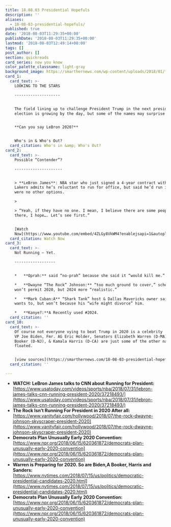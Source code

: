 ```yaml
---
title: 18.08.03 Presidential Hopefuls
description: ''
aliases:
  - 18-08-03-presidential-hopefuls/
published: true
date: '2018-08-03T11:29:35+00:00'
publishDate: '2018-08-03T11:29:35+00:00'
lastmod: '2018-08-03T12:49:14+00:00'
tags: []
post_author: []
section: quickreads
card_series: now you know
color_palette_classname: light-gray
background_image: https://smarthernews.com/wp-content/uploads/2018/01/flags-scaled.jpg
card_1:
  card_text: >-
    LOOKING TO THE STARS

    --------------------


    The field lining up to challenge President Trump in the next presidential
    election is growing by the day, but some of the names may surprise you…


    **Can you say LeBron 2020?**


    Who's in & Who's Out?
  card_citation: Who's in &amp; Who's Out?
card_2:
  card_text: >-
    Possible “Contender”?

    ---------------------


    > **LeBron James**: NBA star who just signed a 4-year contract with the LA
    Lakers admits he’s reluctant to run for office, but said he’d run if there
    were no other options.

    > 

    > “Yeah, if they have no one. I mean, I believe there are some people out
    there, I hope…. Let’s see first.”


    [Watch
    Now](https://www.youtube.com/embed/4ZLGy8VkWM4?enablejsapi=1&autoplay=1&rel=0)
  card_citation: Watch Now
card_3:
  card_text: >-
    Not Running – Yet.

    ------------------


    *   **Oprah:** said “no-prah” because she said it “would kill me.”

    *   **Dwayne “The Rock” Johnson:** “too much ground to cover,” schedule
    won’t permit 2020, but 2024 more “realistic.”

    *   **Mark Cuban:A** “Shark Tank” host & Dallas Mavericks owner said he
    wants to, but won’t because his “wife might divorce” him.

    *   **Kanye?:**A Recently used #2024.
  card_citation: ''
card_10:
  card_text: >-
    Of course not everyone vying to beat Trump in 2020 is a celebrity ... Fmr.
    VP Joe Biden, Fmr. AG Eric Holder, Senators Elizabeth Warren (D-MA), Cory
    Booker (D-NJ), & Kamala Harris (D-CA) are just some of the other names being
    floated.


    [view sources](https://smarthernews.com/18-08-03-presidential-hopefuls/)
  card_citation: ''

---
```

*   **WATCH: LeBron James talks to CNN about Running for President:**  
    [https://www.usatoday.com/videos/sports/nba/2018/07/31/lebron-james-talks-cnn-running-president-2020/37218493/](https://www.usatoday.com/videos/sports/nba/2018/07/31/lebron-james-talks-cnn-running-president-2020/37218493/)
*   **The Rock Isn’t Running For President in 2020 After all:**  
    [https://www.vanityfair.com/hollywood/2018/07/the-rock-dwayne-johnson-skyscraper-president-2020](https://www.vanityfair.com/hollywood/2018/07/the-rock-dwayne-johnson-skyscraper-president-2020)
*   **Democrats Plan Unusually Early 2020 Convention:**  
    [https://www.npr.org/2018/06/15/620361872/democrats-plan-unusually-early-2020-convention](https://www.npr.org/2018/06/15/620361872/democrats-plan-unusually-early-2020-convention)
*   **Warren is Preparing for 2020. So are Biden,A Booker, Harris and Sanders:**  
    [https://www.nytimes.com/2018/07/15/us/politics/democratic-presidential-candidates-2020.html](https://www.nytimes.com/2018/07/15/us/politics/democratic-presidential-candidates-2020.html)
*   **Democrats Plan Unusually Early 2020 Convention:**  
    [https://www.npr.org/2018/06/15/620361872/democrats-plan-unusually-early-2020-convention](https://www.npr.org/2018/06/15/620361872/democrats-plan-unusually-early-2020-convention)